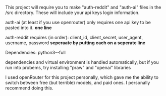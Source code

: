 
This project will require you to make "auth-reddit" and "auth-ai" files in the /src directory. These will include your api keys login information. 

auth-ai (at least if you use openrouter) only requires one api key to be pasted into it.
                        **one line**

auth-reddit requires (in order): client_id, client_secret, user_agent, username, password
               **seperaate by putting each on a seperate line**

Dependencies: python3--full

dependencies and virtual environment is handled automatically, but if you run into probems, try installing "praw" and "openai" libraries

I used openRouter for this project personally, which gave me the ability to switch between free (but terrible) models, and paid ones. I personally recommend doing this.
